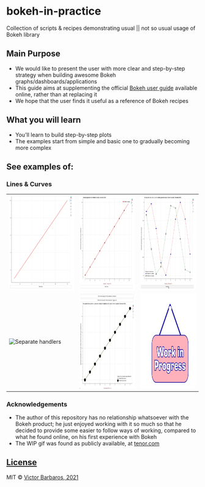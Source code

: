 # bokeh-in-practice

Collection of scripts & recipes demonstrating usual || not so usual usage of Bokeh library

## Main Purpose

* We would like to present the user with more clear and step-by-step strategy when building awesome Bokeh
  graphs/dashboards/applications
* This guide aims at supplementing the
  official [Bokeh user guide](https://docs.bokeh.org/en/latest/docs/user_guide.html)
  available online, rather than at replacing it
* We hope that the user finds it useful as a reference of Bokeh recipes

## What you will learn

* You'll learn to build step-by-step plots
* The examples start from simple and basic one to gradually becoming more complex

## See examples of:

### Lines & Curves

  <table>
  <tr>
    <td> <img src="images/lines/a_bokeh_simple_line.gif"  alt="Simple line" width="250px" height="250px" title="Simple line"></td>
    <td><img src="images/lines/b_bokeh_well_documented_line.gif" alt="Well documented line" width=250px height=250px title="Well documented line"></td>
    <td><img src="images/lines/c_bokeh_two_lines.gif" alt="Two different lines" width=250px height=250px title="Two lines"></td>
  </tr>
  <tr>
    <td> <img src="images/lines/d_bokeh_two_lines_separate_handler.gif"  alt="Separate handlers" width="250px" height="250px" title="Handler function for each line"></td>
    <td><img src="images/lines/e_bokeh_two_lines_data_source.gif" alt="Clean DataSource usage" width=250px height=250px title="Clean DataSource usage"></td>
    <td><img src="images/lines/work-work-in-progress.gif" alt="WIP" width=250px height=250px title="WIP"></td>
  </tr>
  </table>

### Acknowledgements

* The author of this repository has no relationship whatsoever with the Bokeh product; he just enjoyed working with it
  so much so that he decided to provide some easier to follow ways of working, compared to what he found online, on his
  first experience with Bokeh
* The WIP gif was found as publicly available,
  at [tenor.com](https://tenor.com/view/work-work-in-progress-wip-hurray-design-in-progress-gif-18632420)

## [License](https://github.com/vBarbaros/bokeh-in-practice/blob/main/LICENSE)

MIT © [Victor Barbaros, 2021](https://github.com/vBarbaros)

